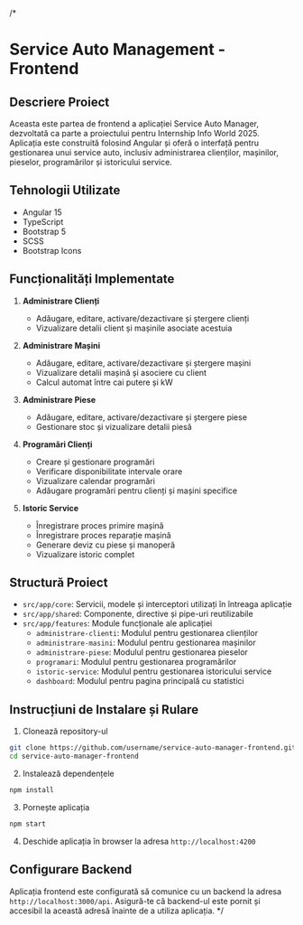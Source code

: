 /\*

# Service Auto Management - Frontend

## Descriere Proiect

Aceasta este partea de frontend a aplicației Service Auto Manager, dezvoltată ca parte a proiectului pentru Internship Info World 2025. Aplicația este construită folosind Angular și oferă o interfață pentru gestionarea unui service auto, inclusiv administrarea clienților, mașinilor, pieselor, programărilor și istoricului service.

## Tehnologii Utilizate

- Angular 15
- TypeScript
- Bootstrap 5
- SCSS
- Bootstrap Icons

## Funcționalități Implementate

1. **Administrare Clienți**

   - Adăugare, editare, activare/dezactivare și ștergere clienți
   - Vizualizare detalii client și mașinile asociate acestuia

2. **Administrare Mașini**

   - Adăugare, editare, activare/dezactivare și ștergere mașini
   - Vizualizare detalii mașină și asociere cu client
   - Calcul automat între cai putere și kW

3. **Administrare Piese**

   - Adăugare, editare, activare/dezactivare și ștergere piese
   - Gestionare stoc și vizualizare detalii piesă

4. **Programări Clienți**

   - Creare și gestionare programări
   - Verificare disponibilitate intervale orare
   - Vizualizare calendar programări
   - Adăugare programări pentru clienți și mașini specifice

5. **Istoric Service**
   - Înregistrare proces primire mașină
   - Înregistrare proces reparație mașină
   - Generare deviz cu piese și manoperă
   - Vizualizare istoric complet

## Structură Proiect

- `src/app/core`: Servicii, modele și interceptori utilizați în întreaga aplicație
- `src/app/shared`: Componente, directive și pipe-uri reutilizabile
- `src/app/features`: Module funcționale ale aplicației
  - `administrare-clienti`: Modulul pentru gestionarea clienților
  - `administrare-masini`: Modulul pentru gestionarea mașinilor
  - `administrare-piese`: Modulul pentru gestionarea pieselor
  - `programari`: Modulul pentru gestionarea programărilor
  - `istoric-service`: Modulul pentru gestionarea istoricului service
  - `dashboard`: Modulul pentru pagina principală cu statistici

## Instrucțiuni de Instalare și Rulare

1. Clonează repository-ul

```bash
git clone https://github.com/username/service-auto-manager-frontend.git
cd service-auto-manager-frontend
```

2. Instalează dependențele

```bash
npm install
```

3. Pornește aplicația

```bash
npm start
```

4. Deschide aplicația în browser la adresa `http://localhost:4200`

## Configurare Backend

Aplicația frontend este configurată să comunice cu un backend la adresa `http://localhost:3000/api`. Asigură-te că backend-ul este pornit și accesibil la această adresă înainte de a utiliza aplicația.
\*/

